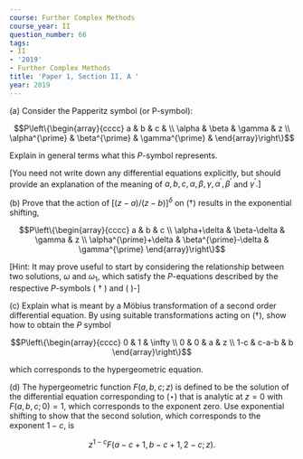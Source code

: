 ```yaml
---
course: Further Complex Methods
course_year: II
question_number: 66
tags:
- II
- '2019'
- Further Complex Methods
title: 'Paper 1, Section II, A '
year: 2019
---
```




(a) Consider the Papperitz symbol (or P-symbol):

$$P\left\{\begin{array}{cccc}
a & b & c & \\
\alpha & \beta & \gamma & z \\
\alpha^{\prime} & \beta^{\prime} & \gamma^{\prime} &
\end{array}\right\}$$

Explain in general terms what this $P$-symbol represents.

[You need not write down any differential equations explicitly, but should provide an explanation of the meaning of $a, b, c, \alpha, \beta, \gamma, \alpha^{\prime}, \beta^{\prime}$ and $\left.\gamma^{\prime} .\right]$

(b) Prove that the action of $[(z-a) /(z-b)]^{\delta}$ on $(\dagger)$ results in the exponential shifting,

$$P\left\{\begin{array}{cccc}
a & b & c \\
\alpha+\delta & \beta-\delta & \gamma & z \\
\alpha^{\prime}+\delta & \beta^{\prime}-\delta & \gamma^{\prime}
\end{array}\right\}$$

[Hint: It may prove useful to start by considering the relationship between two solutions, $\omega$ and $\omega_{1}$, which satisfy the $P$-equations described by the respective $P$-symbols ( $\dagger$ ) and ( $)$-]

(c) Explain what is meant by a Möbius transformation of a second order differential equation. By using suitable transformations acting on $(\dagger)$, show how to obtain the $P$ symbol

$$P\left\{\begin{array}{cccc}
0 & 1 & \infty \\
0 & 0 & a & z \\
1-c & c-a-b & b
\end{array}\right\}$$

which corresponds to the hypergeometric equation.

(d) The hypergeometric function $F(a, b, c ; z)$ is defined to be the solution of the differential equation corresponding to $(\star)$ that is analytic at $z=0$ with $F(a, b, c ; 0)=1$, which corresponds to the exponent zero. Use exponential shifting to show that the second solution, which corresponds to the exponent $1-c$, is

$$z^{1-c} F(a-c+1, b-c+1,2-c ; z) .$$